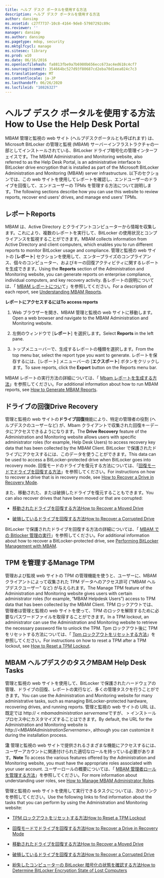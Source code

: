 ```yaml
---
title: ヘルプ デスク ポータルを使用する方法
description: ヘルプ デスク ポータルを使用する方法
author: dansimp
ms.assetid: c27f7737-10c8-4164-9de8-57987292c89c
ms.reviewer: ''
manager: dansimp
ms.author: dansimp
ms.pagetype: mdop, security
ms.mktglfcycl: manage
ms.sitesec: library
ms.prod: w10
ms.date: 06/16/2016
ms.openlocfilehash: fa8813fbe9a7b6980b656ecc673ac4ed618c4cf7
ms.sourcegitcommit: 354664bc527d93f80687cd2eba70d1eea024c7c3
ms.translationtype: MT
ms.contentlocale: ja-JP
ms.lasthandoff: 06/26/2020
ms.locfileid: "10826327"
---
```

# <span data-ttu-id="d9954-103">ヘルプ デスク ポータルを使用する方法</span><span class="sxs-lookup"><span data-stu-id="d9954-103">How to Use the Help Desk Portal</span></span>


<span data-ttu-id="d9954-104">MBAM 管理と監視の web サイト (ヘルプデスクポータルとも呼ばれます) は、Microsoft BitLocker の管理と監視 (MBAM) サーバーインフラストラクチャの一部としてインストールされている、BitLocker ドライブ暗号化の管理インターフェイスです。</span><span class="sxs-lookup"><span data-stu-id="d9954-104">The MBAM Administration and Monitoring website, also referred to as the Help Desk Portal, is an administrative interface to BitLocker drive encryption that is installed as part of the Microsoft BitLocker Administration and Monitoring (MBAM) server infrastructure.</span></span> <span data-ttu-id="d9954-105">以下のセクションでは、この web サイトを使用してレポートを確認し、エンドユーザーのドライブを回復して、エンドユーザーの TPMs を管理する方法について説明します。</span><span class="sxs-lookup"><span data-stu-id="d9954-105">The following sections describe how you can use this website to review reports, recover end users’ drives, and manage end users’ TPMs.</span></span>

## <a href="" id="bkmk-reports"></a><span data-ttu-id="d9954-106">レポート</span><span class="sxs-lookup"><span data-stu-id="d9954-106">Reports</span></span>


<span data-ttu-id="d9954-107">MBAM は、Active Directory とクライアントコンピューターから情報を収集します。これにより、複数のレポートを実行して、BitLocker の使用状況とコンプライアンスを監視することができます。</span><span class="sxs-lookup"><span data-stu-id="d9954-107">MBAM collects information from Active Directory and client computers, which enables you to run different reports to monitor BitLocker usage and compliance.</span></span> <span data-ttu-id="d9954-108">管理と監視の web サイトの [**レポート**] セクションを使用して、エンタープライズのコンプライアンス、個々のコンピューター、およびキーの回復アクティビティに関するレポートを生成できます。</span><span class="sxs-lookup"><span data-stu-id="d9954-108">Using the **Reports** section of the Administration and Monitoring website, you can generate reports on enterprise compliance, individual computers, and key recovery activity.</span></span> <span data-ttu-id="d9954-109">各レポートの説明については、「 [MBAM レポートについ](understanding-mbam-reports-mbam-2.md)て」を参照してください。</span><span class="sxs-lookup"><span data-stu-id="d9954-109">For a description of each report, see [Understanding MBAM Reports](understanding-mbam-reports-mbam-2.md).</span></span>

**<span data-ttu-id="d9954-110">レポートにアクセスするには</span><span class="sxs-lookup"><span data-stu-id="d9954-110">To access reports</span></span>**

1.  <span data-ttu-id="d9954-111">Web ブラウザーを開き、MBAM 管理と監視の web サイトに移動します。</span><span class="sxs-lookup"><span data-stu-id="d9954-111">Open a web browser and navigate to the MBAM Administration and Monitoring website.</span></span>

2.  <span data-ttu-id="d9954-112">左側のウィンドウで [**レポート**] を選択します。</span><span class="sxs-lookup"><span data-stu-id="d9954-112">Select **Reports** in the left pane.</span></span>

3.  <span data-ttu-id="d9954-113">トップメニューバーで、生成するレポートの種類を選択します。</span><span class="sxs-lookup"><span data-stu-id="d9954-113">From the top menu bar, select the report type you want to generate.</span></span> <span data-ttu-id="d9954-114">レポートを保存するには、[レポート] メニューバーの [**エクスポート**] ボタンをクリックします。</span><span class="sxs-lookup"><span data-stu-id="d9954-114">To save reports, click the **Export** button on the Reports menu bar.</span></span>

<span data-ttu-id="d9954-115">MBAM レポートの実行方法の詳細については、「 [Mbam レポートを生成する方法](how-to-generate-mbam-reports-mbam-2.md)」を参照してください。</span><span class="sxs-lookup"><span data-stu-id="d9954-115">For additional information about how to run MBAM reports, see [How to Generate MBAM Reports](how-to-generate-mbam-reports-mbam-2.md).</span></span>

## <a href="" id="bkmk-drirec"></a><span data-ttu-id="d9954-116">ドライブの回復</span><span class="sxs-lookup"><span data-stu-id="d9954-116">Drive Recovery</span></span>


<span data-ttu-id="d9954-117">管理と監視の web サイトの**ドライブ回復**機能により、特定の管理者の役割 (ヘルプデスクのユーザーなど) が、Mbam クライアントで収集された回復キーデータにアクセスできるようになります。</span><span class="sxs-lookup"><span data-stu-id="d9954-117">The **Drive Recovery** feature of the Administration and Monitoring website allows users with specific administrator roles (for example, Help Desk Users) to access recovery key data that has been collected by the MBAM Client.</span></span> <span data-ttu-id="d9954-118">BitLocker で保護されたドライブにアクセスするには、このデータを使うことができます。</span><span class="sxs-lookup"><span data-stu-id="d9954-118">This data can be used to access a BitLocker-protected drive when BitLocker goes into recovery mode.</span></span> <span data-ttu-id="d9954-119">回復モードのドライブを復元する方法については、「[回復モードでドライブを回復する方法](how-to-recover-a-drive-in-recovery-mode-mbam-2.md)」を参照してください。</span><span class="sxs-lookup"><span data-stu-id="d9954-119">For instructions on how to recover a drive that is in recovery mode, see [How to Recover a Drive in Recovery Mode](how-to-recover-a-drive-in-recovery-mode-mbam-2.md).</span></span>

<span data-ttu-id="d9954-120">また、移動された、または破損したドライブを復元することもできます。</span><span class="sxs-lookup"><span data-stu-id="d9954-120">You can also recover drives that have been moved or that are corrupted:</span></span>

-   [<span data-ttu-id="d9954-121">移動されたドライブを回復する方法</span><span class="sxs-lookup"><span data-stu-id="d9954-121">How to Recover a Moved Drive</span></span>](how-to-recover-a-moved-drive-mbam-2.md)

-   [<span data-ttu-id="d9954-122">破損しているドライブを回復する方法</span><span class="sxs-lookup"><span data-stu-id="d9954-122">How to Recover a Corrupted Drive</span></span>](how-to-recover-a-corrupted-drive-mbam-2.md)

<span data-ttu-id="d9954-123">BitLocker で保護されたドライブを回復する方法の詳細については、「 [MBAM での Bitlocker 管理の実行](performing-bitlocker-management-with-mbam-mbam-2.md)」を参照してください。</span><span class="sxs-lookup"><span data-stu-id="d9954-123">For additional information about how to recover a BitLocker-protected drive, see [Performing BitLocker Management with MBAM](performing-bitlocker-management-with-mbam-mbam-2.md).</span></span>

## <a href="" id="bkmk-manatpm"></a><span data-ttu-id="d9954-124">TPM を管理する</span><span class="sxs-lookup"><span data-stu-id="d9954-124">Manage TPM</span></span>


<span data-ttu-id="d9954-125">管理および監視 web サイトの TPM の管理機能を使うと、ユーザーに、MBAM クライアントによって収集された TPM データへのアクセス許可 ("MBAM ヘルプデスクユーザー" など) が与えられます。</span><span class="sxs-lookup"><span data-stu-id="d9954-125">The Manage TPM feature of the Administration and Monitoring website gives users with certain administrator roles (for example, “MBAM Helpdesk Users”) access to TPM data that has been collected by the MBAM Client.</span></span> <span data-ttu-id="d9954-126">TPM ロックアウトでは、管理者は管理と監視の web サイトを使って、TPM のロックを解除するために必要なパスワードファイルを取得することができます。</span><span class="sxs-lookup"><span data-stu-id="d9954-126">In a TPM lockout, an administrator can use the Administration and Monitoring website to retrieve the necessary password file to unlock the TPM.</span></span> <span data-ttu-id="d9954-127">Tpm ロックアウト後に TPM をリセットする方法については、「 [Tpm ロックアウトをリセットする方法](how-to-reset-a-tpm-lockout-mbam-2.md)」を参照してください。</span><span class="sxs-lookup"><span data-stu-id="d9954-127">For instructions on how to reset a TPM after a TPM lockout, see [How to Reset a TPM Lockout](how-to-reset-a-tpm-lockout-mbam-2.md).</span></span>

## <a href="" id="bkmk-helpdesk"></a> <span data-ttu-id="d9954-128">MBAM ヘルプデスクのタスク</span><span class="sxs-lookup"><span data-stu-id="d9954-128">MBAM Help Desk Tasks</span></span>


<span data-ttu-id="d9954-129">管理と監視の web サイトを使用して、BitLocker で保護されたハードウェアの管理、ドライブの回復、レポートの実行など、多くの管理タスクを行うことができます。</span><span class="sxs-lookup"><span data-stu-id="d9954-129">You can use the Administration and Monitoring website for many administrative tasks, such as managing BitLocker-protected hardware, recovering drives, and running reports.</span></span> <span data-ttu-id="d9954-130">管理と監視の web サイトの URL は、既定では http:// &lt; *mbamadministration servername*ですが、 &gt; インストールプロセス中にカスタマイズすることはできます。</span><span class="sxs-lookup"><span data-stu-id="d9954-130">By default, the URL for the Administration and Monitoring website is http://&lt;*MBAMAdministrationServername*&gt;, although you can customize it during the installation process.</span></span>

<span data-ttu-id="d9954-131">**注** 管理と監視の web サイトで提供されるさまざまな機能にアクセスするには、ユーザーアカウントに関連付けられた適切なロールを持っている必要があります。</span><span class="sxs-lookup"><span data-stu-id="d9954-131">**Note** To access the various features offered by the Administration and Monitoring website, you must have the appropriate roles associated with your user account.</span></span> <span data-ttu-id="d9954-132">ユーザーロールの概要については、「 [MBAM 管理者ロールを管理する方法](how-to-manage-mbam-administrator-roles-mbam-2.md)」を参照してください。</span><span class="sxs-lookup"><span data-stu-id="d9954-132">For more information about understanding user roles, see [How to Manage MBAM Administrator Roles](how-to-manage-mbam-administrator-roles-mbam-2.md).</span></span>

 

<span data-ttu-id="d9954-133">管理と監視の web サイトを使用して実行できるタスクについては、次のリンクを参照してください。</span><span class="sxs-lookup"><span data-stu-id="d9954-133">Use the following links to find information about the tasks that you can perform by using the Administration and Monitoring website:</span></span>

-   [<span data-ttu-id="d9954-134">TPM ロックアウトをリセットする方法</span><span class="sxs-lookup"><span data-stu-id="d9954-134">How to Reset a TPM Lockout</span></span>](how-to-reset-a-tpm-lockout-mbam-2.md)

-   [<span data-ttu-id="d9954-135">回復モードでドライブを回復する方法</span><span class="sxs-lookup"><span data-stu-id="d9954-135">How to Recover a Drive in Recovery Mode</span></span>](how-to-recover-a-drive-in-recovery-mode-mbam-2.md)

-   [<span data-ttu-id="d9954-136">移動されたドライブを回復する方法</span><span class="sxs-lookup"><span data-stu-id="d9954-136">How to Recover a Moved Drive</span></span>](how-to-recover-a-moved-drive-mbam-2.md)

-   [<span data-ttu-id="d9954-137">破損しているドライブを回復する方法</span><span class="sxs-lookup"><span data-stu-id="d9954-137">How to Recover a Corrupted Drive</span></span>](how-to-recover-a-corrupted-drive-mbam-2.md)

-   [<span data-ttu-id="d9954-138">紛失したコンピューターの BitLocker 暗号化の状態を確認する方法</span><span class="sxs-lookup"><span data-stu-id="d9954-138">How to Determine BitLocker Encryption State of Lost Computers</span></span>](how-to-determine-bitlocker-encryption-state-of-lost-computers-mbam-2.md)

 

 





